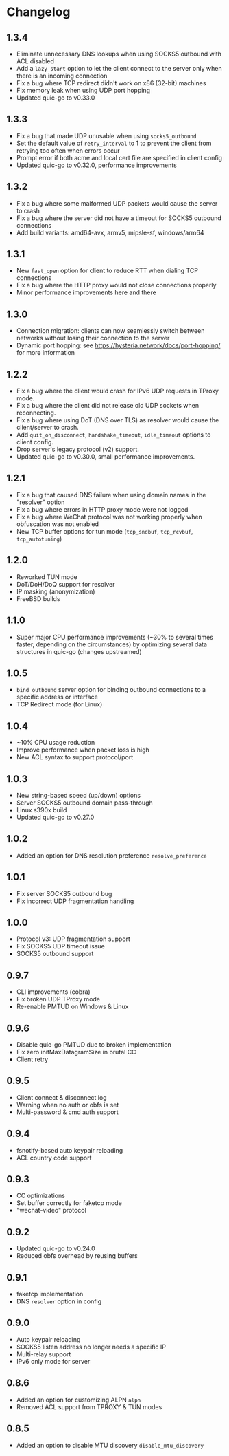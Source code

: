 # Changelog

## 1.3.4

- Eliminate unnecessary DNS lookups when using SOCKS5 outbound with ACL disabled
- Add a `lazy_start` option to let the client connect to the server only when there is an incoming connection
- Fix a bug where TCP redirect didn't work on x86 (32-bit) machines
- Fix memory leak when using UDP port hopping
- Updated quic-go to v0.33.0

## 1.3.3

- Fix a bug that made UDP unusable when using `socks5_outbound`
- Set the default value of `retry_interval` to 1 to prevent the client from retrying too often when errors occur
- Prompt error if both acme and local cert file are specified in client config
- Updated quic-go to v0.32.0, performance improvements

## 1.3.2

- Fix a bug where some malformed UDP packets would cause the server to crash
- Fix a bug where the server did not have a timeout for SOCKS5 outbound connections
- Add build variants: amd64-avx, armv5, mipsle-sf, windows/arm64

## 1.3.1

- New `fast_open` option for client to reduce RTT when dialing TCP connections
- Fix a bug where the HTTP proxy would not close connections properly
- Minor performance improvements here and there

## 1.3.0

- Connection migration: clients can now seamlessly switch between networks without losing their connection to the server
- Dynamic port hopping: see https://hysteria.network/docs/port-hopping/ for more information

## 1.2.2

- Fix a bug where the client would crash for IPv6 UDP requests in TProxy mode.
- Fix a bug where the client did not release old UDP sockets when reconnecting.
- Fix a bug where using DoT (DNS over TLS) as resolver would cause the client/server to crash.
- Add `quit_on_disconnect`, `handshake_timeout`, `idle_timeout` options to client config.
- Drop server's legacy protocol (v2) support.
- Updated quic-go to v0.30.0, small performance improvements.

## 1.2.1

- Fix a bug that caused DNS failure when using domain names in the "resolver" option
- Fix a bug where errors in HTTP proxy mode were not logged
- Fix a bug where WeChat protocol was not working properly when obfuscation was not enabled
- New TCP buffer options for tun mode (`tcp_sndbuf`, `tcp_rcvbuf`, `tcp_autotuning`)

## 1.2.0

- Reworked TUN mode
- DoT/DoH/DoQ support for resolver
- IP masking (anonymization)
- FreeBSD builds

## 1.1.0

- Super major CPU performance improvements (~30% to several times faster, depending on the circumstances) by optimizing several data structures in quic-go (changes upstreamed)

## 1.0.5

- `bind_outbound` server option for binding outbound connections to a specific address or interface
- TCP Redirect mode (for Linux)

## 1.0.4

- ~10% CPU usage reduction
- Improve performance when packet loss is high
- New ACL syntax to support protocol/port

## 1.0.3

- New string-based speed (up/down) options
- Server SOCKS5 outbound domain pass-through
- Linux s390x build
- Updated quic-go to v0.27.0

## 1.0.2

- Added an option for DNS resolution preference `resolve_preference`

## 1.0.1

- Fix server SOCKS5 outbound bug
- Fix incorrect UDP fragmentation handling

## 1.0.0

- Protocol v3: UDP fragmentation support
- Fix SOCKS5 UDP timeout issue
- SOCKS5 outbound support

## 0.9.7

- CLI improvements (cobra)
- Fix broken UDP TProxy mode
- Re-enable PMTUD on Windows & Linux

## 0.9.6

- Disable quic-go PMTUD due to broken implementation
- Fix zero initMaxDatagramSize in brutal CC
- Client retry

## 0.9.5

- Client connect & disconnect log
- Warning when no auth or obfs is set
- Multi-password & cmd auth support

## 0.9.4

- fsnotify-based auto keypair reloading
- ACL country code support

## 0.9.3

- CC optimizations
- Set buffer correctly for faketcp mode
- "wechat-video" protocol

## 0.9.2

- Updated quic-go to v0.24.0
- Reduced obfs overhead by reusing buffers

## 0.9.1

- faketcp implementation
- DNS `resolver` option in config

## 0.9.0

- Auto keypair reloading
- SOCKS5 listen address no longer needs a specific IP
- Multi-relay support
- IPv6 only mode for server

## 0.8.6

- Added an option for customizing ALPN `alpn`
- Removed ACL support from TPROXY & TUN modes

## 0.8.5

- Added an option to disable MTU discovery `disable_mtu_discovery`
